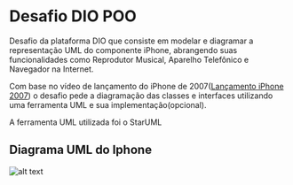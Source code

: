 # Desafio DIO POO
Desafio da plataforma DIO que consiste em modelar e diagramar a representação UML do componente iPhone, abrangendo suas funcionalidades como Reprodutor Musical, Aparelho Telefônico e Navegador na Internet.

Com base no vídeo de lançamento do iPhone de 2007([Lançamento iPhone 2007](https://www.youtube.com/watch?v=9ou608QQRq8)) o desafio pede a diagramação das classes e interfaces utilizando uma ferramenta UML e sua implementação(opcional).


A ferramenta UML utilizada foi o StarUML 

## Diagrama UML do Iphone

![alt text](UML_Iphone.jpg)


